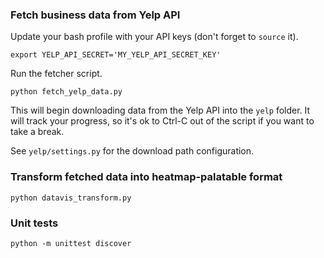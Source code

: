 ### Fetch business data from Yelp API

Update your bash profile with your API keys (don't forget to `source` it).
```
export YELP_API_SECRET='MY_YELP_API_SECRET_KEY'
```

Run the fetcher script.
```
python fetch_yelp_data.py
```

This will begin downloading data from the Yelp API
into the `yelp` folder. It will track your progress, so it's ok to Ctrl-C
out of the script if you want to take a break.

See `yelp/settings.py` for the download path configuration.

### Transform fetched data into heatmap-palatable format

```
python datavis_transform.py
```

### Unit tests

```
python -m unittest discover
```
